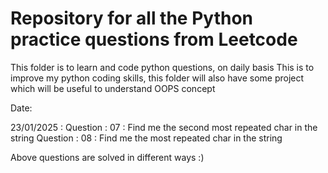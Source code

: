# Repository for all the Python practice questions from Leetcode
This folder is to learn and code python questions, on daily basis
This is to improve my python coding skills, this folder will also have some project which will be useful to understand OOPS concept 


Date:

23/01/2025 :
Question : 07 : Find me the second most repeated char in the string
Question : 08 : Find me the most repeated char in the string 

Above questions are solved in different ways :) 
